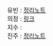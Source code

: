 유빈 : [정리노트](https://yubin-0727.notion.site/Ch-3-6544974bf5224ba885ab1640f34ec37c)        
의정 : [링크](https://www.notion.so/Kotlin-Study-1-5ec9e5c669aa4afb82ed8832ec524c8f)                 
지수 :    
진주 : [정리노트](https://www.notion.so/3-af836d15db384d058743861340e23077)
